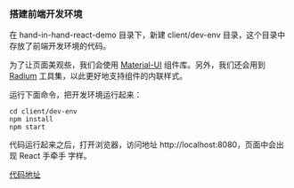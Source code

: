 ### 搭建前端开发环境

在 hand-in-hand-react-demo 目录下，新建 client/dev-env 目录，这个目录中存放了前端开发环境的代码。

为了让页面美观些，我们会使用 [Material-UI](https://github.com/callemall/material-ui) 组件库。另外，我们还会用到 [Radium](https://formidable.com/open-source/radium/) 工具集，以此更好地支持组件的内联样式。

运行下面命令，把开发环境运行起来：

```
cd client/dev-env
npm install
npm start

```
代码运行起来之后，打开浏览器，访问地址 http://localhost:8080，页面中会出现 React 手牵手 字样。

[代码地址](https://coding.net/u/happypeter/p/hand-in-hand-react-demo/git/tree/master/client/dev-env)
